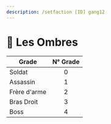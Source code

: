 ```yaml
---
description: /setfaction [ID] gang12
---
```


# 👻 Les Ombres

| Grade        | N° Grade |
| ------------ | :------: |
| Soldat       |     0    |
| Assassin     |     1    |
| Frère d'arme |     2    |
| Bras Droit   |     3    |
| Boss         |     4    |
